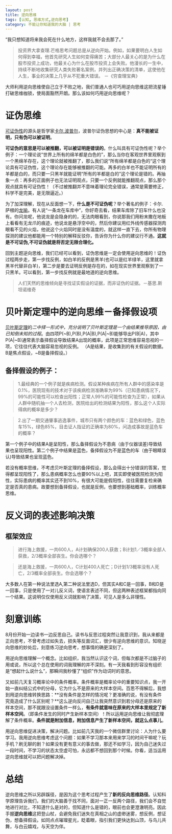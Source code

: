 ```yaml
---
layout: post
title: 逆向思维
tags: [认知, 思维方式,逆向思考]
category: 不能让你知道我的大脑 | 思考
---
```

“我只想知道将来我会死在什么地方，这样我就不会去那了。”

> 投资界大拿查理.芒格思考问题总是从逆向开始。例如，如果要明白人生如何得到幸福，他首先研究人生如何变得痛苦；大部分人最关心的是为什么在股市投资上成功，他最关心为什么在股市投资上会失败。他漫长的一生中，持续不断地收集研究人类失败著名案例，并列出正确决策的清单，这使他在人生，事业的决策上几乎从不犯重大错误。 －《穷查理宝典》

大师利用逆向思维使自己立于不败之地，我们普通人也可巧用逆向思维这把流星锤打破思维枷锁，使局面豁然开朗。那么该如何巧用逆向思维呢？

# 证伪思维
[可证伪性](https://zh.wikipedia.org/wiki/%E5%8F%AF%E8%AF%81%E4%BC%AA%E6%80%A7)的源头是哲学家[卡尔.波普尔](https://zh.wikipedia.org/wiki/%E5%8D%A1%E5%B0%94%C2%B7%E6%B3%A2%E6%99%AE%E5%B0%94)，波普尔证伪思想的中心是：**真不能被证明，只有伪可以被证明**。

**可证伪的意思是可以被推翻，可以被证明是错误的**。什么叫具有可证伪性呢？举个例子：一个理论说“世界上所有的绵羊都是白色的”，那么当你在客观世界里观察到一个黑绵羊存在，这个理论就被推翻了，那么我们说“所有绵羊都是白色的“这个理论具有可证伪性，这个理论存在能够被推翻的可能。再多的白羊也不能证明所有的羊都是白的，而只要一只黑羊就能证明“所有的羊都是白的”这个理论是错的。再抽象一点：再多的正面例子也无法证明观点，只要一个反例就能推翻观点，那么那个观点就具有可证伪性！（不过被推翻并不意味着理论完全错误，通常是需要修正，科学不是完美，是无限逼近。）

为了加深理解，现在从反面想一下，**什么是不可证伪呢**？举个著名的例子：卡尔.萨根的[龙喻](https://www.douban.com/note/309830653/)。有人说“一条龙在车库中”，你好奇去看，结果车库除了旧车什么也没有。你问龙呢，他说龙是会隐身的的，无法肉眼看到，你说那我们用粉末撒在地板上看看有无龙爪的痕迹，他说龙是悬浮空中的，然后你建议用红外线传感器探测肉眼看不见的火焰，他说这个火焰同时是没有温度的，就这样一直下去，你所有物理探测的建议他都能用一个特别的解释反驳你，告诉你为什么你的建议行不通。**这就是不可证伪,不可证伪就是将否定无限合理化。**

回到主题逆向思维，我们已经可以看到，证伪思维是一定会使用逆向思维的！证伪过程两步走，第一步找反例，如白羊的反例是黑羊(也可以是红羊绿羊，这里就拿黑羊代替非白羊)，第二步是要去证明反例是存在的，如在现实世界里观察到了一只黑羊。可以看到，第一步找反例就是最地道的逆向思维。

>  人们天然的思维倾向是寻找证实假设的证据，而非证伪的证据。－基思.斯坦诺维奇

# 贝叶斯定理中的逆向思维－备择假设项
[贝叶斯定理](https://zh.wikipedia.org/zh-cn/%E8%B4%9D%E5%8F%B6%E6%96%AF%E5%AE%9A%E7%90%86)的*二中择一形式中，充分说明了贝叶斯定理是一个由结果推导原因，由已知倒未知的过程*。由四项P(~B),P(B),P(A|B),P(A|~B)能够导出P(B|A)，其中P(A|~B)通常表示备择假设导致结果A出现的概率，此项是正常思维容易忽视的一项，它往往代表大脑容易忽视的反例。 （A是结果，是收集到的有关假设的数据。B是焦点假设，~B是备择假设。）

## 备择假设的例子：

> 1.最经典的一个例子就是疾病检测。假设某种疾病在所有人群中的感染率是0.1%，医院现有的技术对于该疾病检测准确率为99%（已知患病情况下， 99%的可能性可以检查出阳性；正常人99%的可能性检查为正常），如果从人群中随机抽一个人去检测，医院给出的检测结果为阳性，那么这个人实际得病的概率是多少？

> 2.出了一期交通肇事逃逸事件，城市只有两个颜色的车：蓝色和绿色，蓝色车15%，绿色85%，目击证人指证的正确率为80%，问造成事故是蓝色车的概率？

第一个例子中的结果A是呈阳性，那么备择假设为不患病（由于仪器误差)导致结果也呈现阳性。第二个例子中结果是蓝色，备择假设为不是蓝色的车（由于眼睛误认)导致结果也呈现蓝色。

若没有概率思维，不考虑贝叶斯定理的备择假设，那么会得出十分错误的答案，觉得都呈现阳性了，那么患病概率怎么也要90%以上吧，其实即使被医院检测为阳性，实际患病的概率其实还不到10%，有很大可能是假阳性，往往需要复检来确定是否真的患病。故要想到备择假设，也就是反例，也要想到基础概率，训练概率思维。
  
# 反义词的表述影响决策

## 框架效应
> 进行海上救援，一共600人，A计划确保200人获救；B计划1／3概率全部人获救，2/3概率全部丧生。你会选哪个？

> 还是海上救援，一共600人，C计划400人死亡；D计划1/3概率没有人死亡，2/3概率全部丧生。你会选哪个？

大多数人在第一种说法里选A,第二种说法里选D，但其实A和C是一回事，B和D是一回事，只是使用了一对儿反义词，使语言表述不同，但这两种表述框架都指向同一个结果。这说明仅仅使用反义词就影响了决策，可见人是多么非理性。

#  刻意训练

8月份开始一边读书一边反思自己。读书与反思过程突然让我意识到，我从来都是正向思考，不曾考虑过如失去，损失等反面词汇，很少有逆向思维的意识。知晓逆向思维的妙处后，刻意练习逆向思考，想事情的确更深刻了。

用逆向思维理解一个概念。比如组织，我当然认识这个词，但每次都是不过脑子的用或说，所以这个总在使用的词我理解的并不深刻。有一天我看到形容没有组织是“想起什么说什么”，那瞬间我秒懂了“组织”作为动词时的意思。

又如前几天复习概率论中的条件概率。条件概率是概率论中的重要知识点，我一开始一直纠结公式中的分母，它为什么不是原来的大样本空间。百思不得解后，我想到用逆向思维转换思路：**没有条件是怎样的情况呢？更准确的说，有没有条件究竟造成了什么区别呢？**这么逆向反问自己让我突然意识到若分母还是原来的样本空间，那不就跟没设置条件一样么，**有条件就意味在原来的大样本里规定了新样本空间**。（即条件发生的同时产生新样本空间）！所以运用逆向思维让我彻底理解了条件概率。**条件就是附加信息，附加信息产生了新样本空间，就这么点事儿**。

用逆向思维促进决策，解决问题。比如前几天我的一个微信群里讨论：人为什么要学习。我用逆向思维考虑这个问题：如果不学习那本来用来学习的时间干嘛呢？玩手机？刷无聊的剧？如果没有更有意义的事去做，那还不如学习，因为自己迷失过一段时间，不学习的状态太空虚可怕，永远都不想回到那个时候。你看，适当运用逆向思维就可以把问题解决掉。

# 总结

逆向思维之所以另辟蹊径，是因为这个思考过程产生了**新的反向思维路径**。认知科学原理告诉我们，我们的大脑善于找不同，面对一正一反两个路径，我们会不自觉地进行对比，不知道什么是对的，但知道什么是错的，眼前也会更澄澈明亮。因此手握**逆向思维**这把登山杖，会避免我们迷失在真相之山的虚缈迷雾，想反例，想证伪，想备择假设。如同点点璀璨星光，眨着眼，指引我们更快达到山顶，与鸟儿共舞，与白云嬉戏，与天空为伴。
